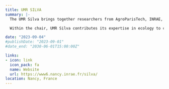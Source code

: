 ```yaml
---
title: UMR SILVA
summary: |-
  The UMR Silva brings together researchers from AgroParisTech, INRAE, and the University of Lorraine to conduct interdisciplinary research on wood, trees, and forest ecosystems. Its objectives include developing fundamental and applied research to address societal questions, particularly those of forest managers, regarding the adaptation of forest ecosystems to global changes and the services they provide, such as wood production or their contribution to climate change mitigation.

  Within the chair, UMR Silva contributes its expertise in ecology to characterize the ecosystem services provided by roadside areas and improve management practices while considering these externalities.

date: "2023-09-04"
#publishDate: "2023-09-01"
#date_end: "2030-06-01T15:00:00Z"

links:
- icon: link
  icon_pack: fa
  name: Website
  url: https://www6.nancy.inrae.fr/silva/
location: Nancy, France
---
```




